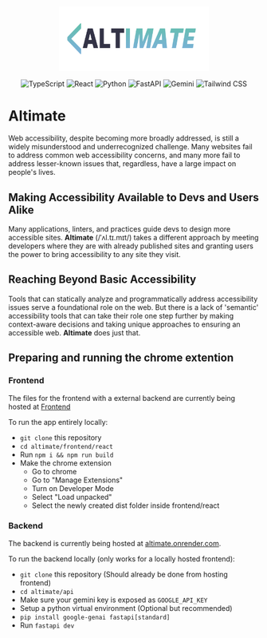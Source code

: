 <div align="center">
<img src="frontend/react/public/FULL_LOGO.webp" alt="Altimate Logo" width="300"/>

<p>

![TypeScript](https://img.shields.io/badge/typescript-%23007ACC.svg?style=for-the-badge&logo=typescript&logoColor=white)
![React](https://img.shields.io/badge/react-%2320232a.svg?style=for-the-badge&logo=react&logoColor=%2361DAFB)
![Python](https://img.shields.io/badge/python-3670A0?style=for-the-badge&logo=python&logoColor=ffdd54)
![FastAPI](https://img.shields.io/badge/FastAPI-005571?style=for-the-badge&logo=fastapi)
![Gemini](https://img.shields.io/badge/gemini-75A5EB?style=for-the-badge&logo=google&logoColor=white)
![Tailwind CSS](https://img.shields.io/badge/tailwindcss-%2338B2AC.svg?style=for-the-badge&logo=tailwind-css&logoColor=white)

</p>
</div>

# Altimate

Web accessibility, despite becoming more broadly addressed, is still a widely
misunderstood and underrecognized challenge. Many websites fail to address common
web accessibility concerns, and many more fail to address lesser-known issues
that, regardless, have a large impact on people's lives.

## Making Accessibility Available to Devs and Users Alike

Many applications, linters, and practices guide devs to design more accessible
sites. **Altimate** (/ˈʌl.tɪ.mɪt/) takes a different approach by meeting developers
where they are with already published sites and granting users the power to bring
accessibility to any site they visit.

## Reaching Beyond Basic Accessibility

Tools that can statically analyze and programmatically address accessibility issues
serve a foundational role on the web. But there is a lack of 'semantic'
accessibility tools that can take their role one step further by making context-aware
decisions and taking unique approaches to ensuring an accessible web. **Altimate**
does just that.

## Preparing and running the chrome extention

### Frontend

The files for the frontend with a external backend are currently being hosted at [Frontend](https://lucasmcclean.github.io/altimate-showcase/)

To run the app entirely locally:
- `git clone` this repository
- `cd altimate/frontend/react`
- Run `npm i && npm run build`
- Make the chrome extension
    - Go to chrome
    - Go to "Manage Extensions"
    - Turn on Developer Mode
    - Select "Load unpacked"
    - Select the newly created dist folder inside frontend/react

### Backend 

The backend is currently being hosted at [altimate.onrender.com](https://altimate.onrender.com/).

To run the backend locally (only works for a locally hosted frontend):
- `git clone` this repository (Should already be done from hosting frontend)
- `cd altimate/api`
- Make sure your gemini key is exposed as `GOOGLE_API_KEY`
- Setup a python virtual environment (Optional but recommended)
- `pip install google-genai fastapi[standard]`
- Run `fastapi dev`
